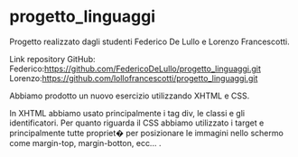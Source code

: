 # progetto_linguaggi
Progetto realizzato dagli studenti Federico De Lullo e Lorenzo Francescotti.

Link repository GitHub:
Federico:https://github.com/FedericoDeLullo/progetto_linguaggi.git
Lorenzo:https://github.com/lollofrancescotti/progetto_linguaggi.git


Abbiamo prodotto un nuovo esercizio utilizzando XHTML e CSS.

In XHTML abbiamo usato principalmente i tag div, le classi e gli identificatori.
Per quanto riguarda il CSS abbiamo utilizzato i target e principalmente tutte propriet� per posizionare le immagini nello schermo come margin-top, margin-botton, ecc... .
